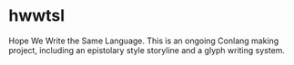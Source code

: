 # hwwtsl
Hope We Write the Same Language. This is an ongoing Conlang making project, including an epistolary style storyline and a glyph writing system.
